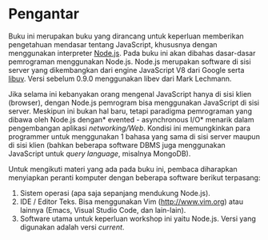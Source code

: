 # Pengantar

  Buku ini merupakan buku yang dirancang untuk keperluan memberikan pengetahuan mendasar tentang JavaScript, khususnya dengan menggunakan interpreter [Node.js](https://nodejs.org). Pada buku ini akan dibahas dasar-dasar pemrograman menggunakan Node.js. Node.js merupakan software di sisi server yang dikembangkan dari engine JavaScript V8 dari Google serta [libuv](https://github.com/joyent/libuv). Versi sebelum 0.9.0 menggunakan libev dari Mark Lechmann.

  Jika selama ini kebanyakan orang mengenal JavaScript hanya di sisi klien (browser), dengan Node.js pemrogram bisa menggunakan JavaScript di sisi server. Meskipun ini bukan hal baru, tetapi paradigma pemrograman yang dibawa oleh Node.js dengan* evented - asynchronous I/O* menarik dalam pengembangan aplikasi *networking/Web*. Kondisi ini memungkinkan para programmer untuk menggunakan 1 bahasa yang sama di sisi server maupun di sisi klien (bahkan beberapa software DBMS juga menggunakan JavaScript untuk *query language*, misalnya MongoDB).

  Untuk mengikuti materi yang ada pada buku ini, pembaca diharapkan menyiapkan peranti komputer dengan beberapa software berikut terpasang:

1. Sistem operasi (apa saja sepanjang mendukung Node.js). 
2. IDE / Editor Teks. Bisa menggunakan Vim (http://www.vim.org) atau lainnya (Emacs, Visual Studio Code, dan lain-lain).
3. Software utama untuk keperluan workshop ini yaitu Node.js. Versi yang digunakan adalah versi *current*.

